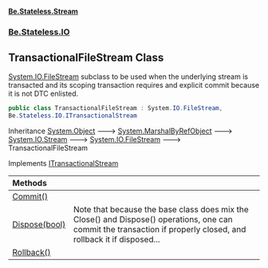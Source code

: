 #### [Be.Stateless.Stream](README.md 'README')
### [Be.Stateless.IO](Be.Stateless.IO.md 'Be.Stateless.IO')

## TransactionalFileStream Class

[System.IO.FileStream](https://docs.microsoft.com/en-us/dotnet/api/System.IO.FileStream 'System.IO.FileStream') subclass to be used when the underlying stream is transacted and its scoping transaction
            requires and explicit commit because it is not DTC enlisted.

```csharp
public class TransactionalFileStream : System.IO.FileStream,
Be.Stateless.IO.ITransactionalStream
```

Inheritance [System.Object](https://docs.microsoft.com/en-us/dotnet/api/System.Object 'System.Object') &#129106; [System.MarshalByRefObject](https://docs.microsoft.com/en-us/dotnet/api/System.MarshalByRefObject 'System.MarshalByRefObject') &#129106; [System.IO.Stream](https://docs.microsoft.com/en-us/dotnet/api/System.IO.Stream 'System.IO.Stream') &#129106; [System.IO.FileStream](https://docs.microsoft.com/en-us/dotnet/api/System.IO.FileStream 'System.IO.FileStream') &#129106; TransactionalFileStream

Implements [ITransactionalStream](ITransactionalStream.md 'Be.Stateless.IO.ITransactionalStream')

| Methods | |
| :--- | :--- |
| [Commit()](TransactionalFileStream.Commit().md 'Be.Stateless.IO.TransactionalFileStream.Commit()') | |
| [Dispose(bool)](TransactionalFileStream.Dispose(bool).md 'Be.Stateless.IO.TransactionalFileStream.Dispose(bool)') | Note that because the base class does mix the Close() and Dispose() operations, one can commit the transaction if properly closed, and rollback it if disposed... |
| [Rollback()](TransactionalFileStream.Rollback().md 'Be.Stateless.IO.TransactionalFileStream.Rollback()') | |

